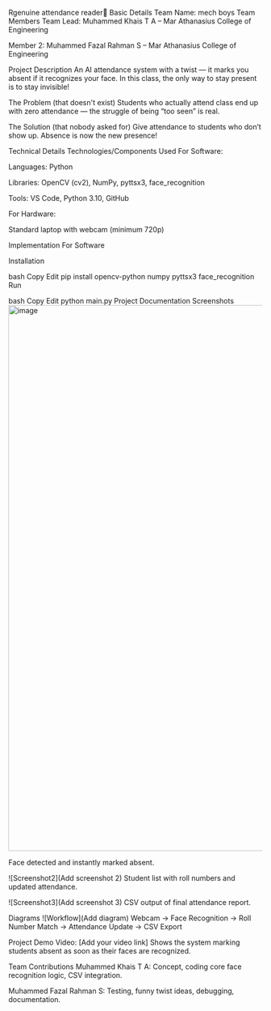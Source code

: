 Rgenuine attendance reader🎯
Basic Details
Team Name: mech boys
Team Members
Team Lead: Muhammed Khais T A – Mar Athanasius College of Engineering

Member 2: Muhammed Fazal Rahman S – Mar Athanasius College of Engineering

Project Description
An AI attendance system with a twist — it marks you absent if it recognizes your face.
In this class, the only way to stay present is to stay invisible!

The Problem (that doesn't exist)
Students who actually attend class end up with zero attendance — the struggle of being “too seen” is real.

The Solution (that nobody asked for)
Give attendance to students who don’t show up. Absence is now the new presence!

Technical Details
Technologies/Components Used
For Software:

Languages: Python

Libraries: OpenCV (cv2), NumPy, pyttsx3, face_recognition

Tools: VS Code, Python 3.10, GitHub

For Hardware:

Standard laptop with webcam (minimum 720p)

Implementation
For Software

Installation

bash
Copy
Edit
pip install opencv-python numpy pyttsx3 face_recognition
Run

bash
Copy
Edit
python main.py
Project Documentation
Screenshots
<img width="1918" height="1079" alt="image" src="https://github.com/user-attachments/assets/373cb7fe-bd5e-4f8e-9bd0-3c7706c047f9" />

Face detected and instantly marked absent.

![Screenshot2](Add screenshot 2)
Student list with roll numbers and updated attendance.

![Screenshot3](Add screenshot 3)
CSV output of final attendance report.

Diagrams
![Workflow](Add diagram)
Webcam → Face Recognition → Roll Number Match → Attendance Update → CSV Export

Project Demo
Video: [Add your video link]
Shows the system marking students absent as soon as their faces are recognized.

Team Contributions
Muhammed Khais T A: Concept, coding core face recognition logic, CSV integration.

Muhammed Fazal Rahman S: Testing, funny twist ideas, debugging, documentation.
